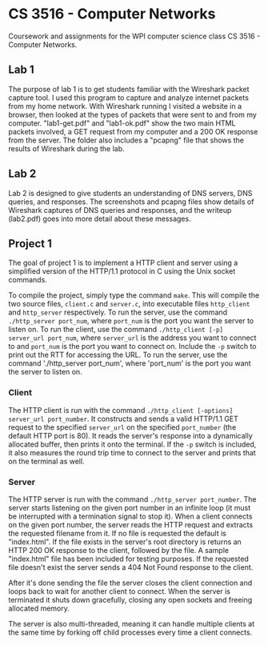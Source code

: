 CS 3516 - Computer Networks
===========================

Coursework and assignments for the WPI computer science class CS 3516 - Computer Networks.

## Lab 1

The purpose of lab 1 is to get students familiar with the Wireshark packet capture tool. I used this
program to capture and analyze internet packets from my home network. With Wireshark running I
visited a website in a browser, then looked at the types of packets that were sent to and from my
computer. "lab1-get.pdf" and "lab1-ok.pdf" show the two main HTML packets involved, a GET request
from my computer and a 200 OK response from the server. The folder also includes a "pcapng" file that
shows the results of Wireshark during the lab.

## Lab 2

Lab 2 is designed to give students an understanding of DNS servers, DNS queries, and responses. The
screenshots and pcapng files show details of Wireshark captures of DNS queries and responses, and the
writeup (lab2.pdf) goes into more detail about these messages.

## Project 1

The goal of project 1 is to implement a HTTP client and server using a simplified version of the
HTTP/1.1 protocol in C using the Unix socket commands.

To compile the project, simply type the command `make`. This will compile the two source files,
`client.c` and `server.c`, into executable files `http_client` and `http_server` respectively. To 
run the server, use the command `./http_server port_num`, where `port_num` is the port you want the 
server to listen on. To run the client, use the command `./http_client [-p] server_url port_num`, where
`server_url` is the address you want to connect to and `port_num` is the port you want to connect on.
Include the `-p` switch to print out the RTT for accessing the URL. To run the server, use the command
'./http_server port_num', where 'port_num' is the port you want the server to listen on.

### Client

The HTTP client is run with the command `./http_client [-options] server_url port_number`. It
constructs and sends a valid HTTP/1.1 GET request to the specified `server_url` on the specified
`port_number` (the default HTTP port is 80). It reads the server's response into a dynamically
allocated buffer, then prints it onto the terminal. If the `-p` switch is included, it also measures
the round trip time to connect to the server and prints that on the terminal as well.

### Server

The HTTP server is run with the command `./http_server port_number`. The server starts listening on
the given port number in an infinite loop (it must be interrupted with a termination signal to stop
it). When a client connects on the given port number, the server reads the HTTP request and extracts
the requested filename from it. If no file is requested the default is "index.html".  If the file
exists in the server's root directory is returns an HTTP 200 OK response to the client, followed by
the file. A sample "index.html" file has been included for testing purposes. If the requested file
doesn't exist the server sends a 404 Not Found response to the client.

After it's done sending the file the server closes the client connection and loops back to wait for
another client to connect. When the server is terminated it shuts down gracefully, closing any open
sockets and freeing allocated memory.

The server is also multi-threaded, meaning it can handle multiple clients at the same time by forking
off child processes every time a client connects.
